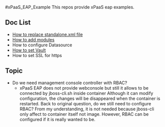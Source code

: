 #xPaaS_EAP_Example 
This repos provide xPaaS eap examples.

## Doc List
- [How to replace standalone.xml file](https://github.com/Jooho/xPaaS_EAP_Example/blob/master/docs/how_to_replace_standalone.xml_file.md)
- [How to add modules](https://github.com/Jooho/xPaaS_EAP_Example/blob/master/docs/how_to_add_modules.md)
- How to configure Datasource
- [How to set Vault](https://github.com/Jooho/xPaaS_EAP_Example/blob/master/docs/how_to_set_vault)
- How to set SSL for https



## Topic
- Do we need management console controller with RBAC?
  - xPaaS EAP does not provide webconsole but still it allows to be connected by jboss-cli.sh inside container
    Although it can modify configuration, the changes will be disappeared when the container is restarted. 
    Back to original question, do we still need to configure RBAC? From my understanding, it is not needed because jboss-cli only affect to container itself not image. However, RBAC can be configured if it is really wanted to be. 


